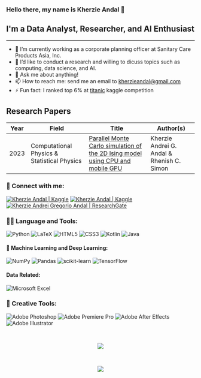 ### Hello there, my name is Kherzie Andal 👋

## I'm a Data Analyst, Researcher, and AI Enthusiast
<hr>

- 🔭 I’m currently working as a corporate planning officer at Sanitary Care Products Asia, Inc.
- 🤔 I’d like to conduct a research and willing to dicuss topics such as computing, data science, and AI.
- 💬 Ask me about anything!
- 📫 How to reach me: send me an email to <a href="mailto: kherzieandal@gmail.com" target="_blank">kherzieandal@gmail.com</a>
- ⚡ Fun fact: I ranked top 6% at <a href="https://www.kaggle.com/competitions/titanic/leaderboard" target="_blank">titanic</a> kaggle competition

## Research Papers

| Year | Field  | Title | Author(s) |
------------- | ------------- | ------------- | ------------- |
| 2023 | Computational Physics & Statistical Physics | [Parallel Monte Carlo simulation of the 2D Ising model using CPU and mobile GPU](https://proceedings.spp-online.org/article/view/SPP-2023-PA-06) | Kherzie Andrei G. Andal & Rhenish C. Simon |

### 🤝 Connect with me:

<a href="https://www.linkedin.com/in/kherzieandal"><img src="https://img.shields.io/badge/linkedin-%230077B5.svg?style=for-the-badge&logo=linkedin&logoColor=white" alt="Kherzie Andal | Kaggle"/></a>
<a href="https://www.kaggle.com/kherzieandal"><img src="https://img.shields.io/badge/Kaggle-035a7d?style=for-the-badge&logo=kaggle&logoColor=white" alt="Kherzie Andal | Kaggle"/></a>
<a href="https://www.researchgate.net/profile/Kherzie-Andrei-Andal"><img src="https://img.shields.io/badge/ResearchGate-00CCBB?style=for-the-badge&logo=ResearchGate&logoColor=white" alt="Kherzie Andrei Gregorio Andal | ResearchGate"/></a>


### 🧑‍💻 Language and Tools:

![Python](https://img.shields.io/badge/python-3670A0?style=flat&logo=python&logoColor=ffdd54)
![LaTeX](https://img.shields.io/badge/latex-%23008080.svg?style=flat&logo=latex&logoColor=white)
![HTML5](https://img.shields.io/badge/html5-%23E34F26.svg?style=flat&logo=html5&logoColor=white)
![CSS3](https://img.shields.io/badge/css3-%231572B6.svg?style=flat&logo=css3&logoColor=white)
![Kotlin](https://img.shields.io/badge/kotlin-%237F52FF.svg?style=flat&logo=kotlin&logoColor=white)
![Java](https://img.shields.io/badge/java-%23ED8B00.svg?style=flat&logo=java&logoColor=white)



#### 🧠 Machine Learning and Deep Learning:
![NumPy](https://img.shields.io/badge/numpy-%23013243.svg?style=flat&logo=numpy&logoColor=white)
![Pandas](https://img.shields.io/badge/pandas-%23150458.svg?style=flat&logo=pandas&logoColor=white)
![scikit-learn](https://img.shields.io/badge/scikit--learn-%23F7931E.svg?style=flat&logo=scikit-learn&logoColor=white)
![TensorFlow](https://img.shields.io/badge/TensorFlow-%23FF6F00.svg?style=flat&logo=TensorFlow&logoColor=white)

#### Data Related:
![Microsoft Excel](https://img.shields.io/badge/Microsoft_Excel-217346?style=flat&logo=microsoft-excel&logoColor=white)

### 🎨 Creative Tools:
![Adobe Photoshop](https://img.shields.io/badge/adobe%20photoshop-%2331A8FF.svg?style=flat&logo=adobe%20photoshop&logoColor=white)
![Adobe Premiere Pro](https://img.shields.io/badge/Adobe%20Premiere%20Pro-9999FF.svg?style=flat&logo=Adobe%20Premiere%20Pro&logoColor=white)
![Adobe After Effects](https://img.shields.io/badge/Adobe%20After%20Effects-9999FF.svg?style=flat&logo=Adobe%20After%20Effects&logoColor=white)
![Adobe Illustrator](https://img.shields.io/badge/adobe%20illustrator-%23FF9A00.svg?style=flat&logo=adobe%20illustrator&logoColor=white)

<br>

<p align="center">
<img src="https://github-readme-stats.vercel.app/api/top-langs/?username=kherzieandal&layout=compact"/>
</p>

<br>

<p align="center">
<img src="https://github-readme-streak-stats.herokuapp.com/?user=kherzieandal&theme=default"/>
</p>
